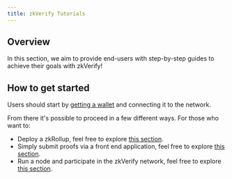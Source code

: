 ```yaml
---
title: zkVerify Tutorials
---
```


## Overview

In this section, we aim to provide end-users with step-by-step guides to achieve their goals with zkVerify!

## How to get started

Users should start by [getting a wallet](connect-a-wallet) and connecting it to the network.

From there it's possible to proceed in a few different ways.  For those who want to:  
- Deploy a zkRollup, feel free to explore [this section](run-a-zkrollup/zksync_installation).
- Simply submit proofs via a front end application, feel free to explore [this section](submit-proofs/polygon_cdk_proof_submission).
- Run a node and participate in the zkVerify network, feel free to explore [this section](how_to_run_a_node/preliminaries).
